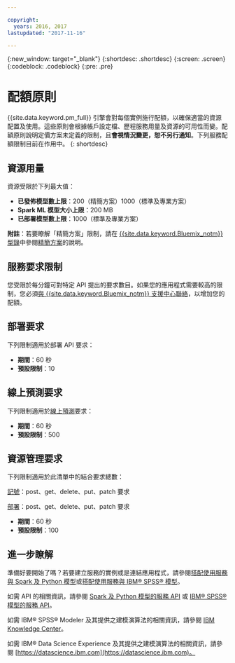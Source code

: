 ```yaml
---

copyright:
  years: 2016, 2017
lastupdated: "2017-11-16"

---
```


{:new_window: target="_blank"}
{:shortdesc: .shortdesc}
{:screen: .screen}
{:codeblock: .codeblock}
{:pre: .pre}

# 配額原則

{{site.data.keyword.pm_full}} 引擎會對每個實例施行配額，以確保適當的資源配置及使用。這些原則會根據帳戶設定檔、歷程服務用量及資源的可用性而變。配額原則說明定價方案未定義的限制，且**會視情況變更，恕不另行通知**。下列服務配額限制目前在作用中。
{: shortdesc}

## 資源用量

資源受限於下列最大值：

-  **已發佈模型數上限**：200（精簡方案）1000（標準及專業方案）
-  **Spark ML 模型大小上限**：200 MB
-  **已部署模型數上限**：1000（標準及專業方案）

**附註**：若要瞭解「精簡方案」限制，請在 [{{site.data.keyword.Bluemix_notm}} 型錄](https://console.bluemix.net/catalog/)中參閱[精簡方案](https://console.bluemix.net/catalog/services/machine-learning)的說明。

## 服務要求限制

您受限於每分鐘可對特定 API 提出的要求數目。如果您的應用程式需要較高的限制，您必須[與 {{site.data.keyword.Bluemix_notm}} 支援中心聯絡](https://support.ng.bluemix.net/)，以增加您的配額。

## 部署要求

下列限制適用於部署 API 要求：

-  **期間**：60 秒
-  **預設限制**：10

## 線上預測要求

下列限制適用於[線上預測](pm_service_api_spark_building.html)要求：

-  **期間**：60 秒
-  **預設限制**：500

## 資源管理要求

下列限制適用於此清單中的結合要求總數：

[記號](https://watson-ml-api.mybluemix.net/#/Token)：post、get、delete、put、patch 要求

[部署](https://watson-ml-api.mybluemix.net/#/Deployments)：post、get、delete、put、patch 要求

-  **期間**：60 秒
-  **預設限制**：100

## 進一步瞭解

準備好要開始了嗎？若要建立服務的實例或是連結應用程式，請參閱[搭配使用服務與 Spark 及 Python 模型](using_pm_service_dsx.html)或[搭配使用服務與 IBM® SPSS® 模型](using_pm_service.html)。

如需 API 的相關資訊，請參閱 [Spark 及 Python 模型的服務 API](pm_service_api_spark.html) 或 [IBM® SPSS® 模型的服務 API](pm_service_api_spss.html)。

如需 IBM® SPSS® Modeler 及其提供之建模演算法的相關資訊，請參閱 [IBM Knowledge Center](https://www.ibm.com/support/knowledgecenter/SS3RA7)。

如需 IBM® Data Science Experience 及其提供之建模演算法的相關資訊，請參閱 [https://datascience.ibm.com](https://datascience.ibm.com)。
